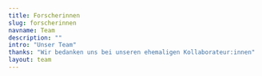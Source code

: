 ```yaml
---
title: Forscherinnen
slug: forscherinnen
navname: Team
description: ""
intro: "Unser Team"
thanks: "Wir bedanken uns bei unseren ehemaligen Kollaborateur:innen"
layout: team
---
```

